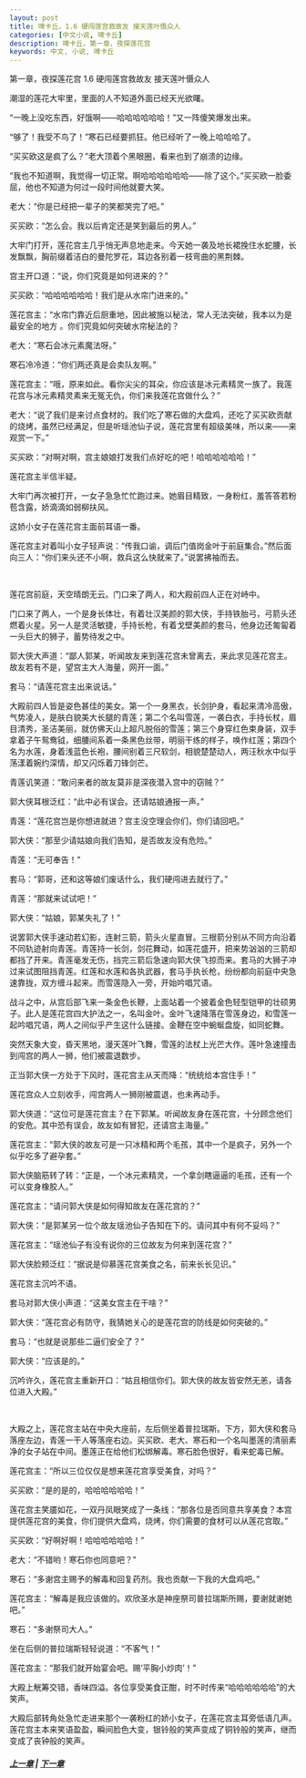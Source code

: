```yaml
---
layout: post
title: 啤卡丘，1.6 硬闯莲宫救故友 接天莲叶慑众人
categories: [中文小说, 啤卡丘]
description: 啤卡丘，第一章，夜探莲花宫
keywords: 中文, 小说, 啤卡丘
---
```


第一章，夜探莲花宫 1.6 硬闯莲宫救故友 接天莲叶慑众人

潮湿的莲花大牢里，里面的人不知道外面已经天光欲曙。

“一晚上没吃东西，好饿啊——哈哈哈哈哈哈！”又一阵傻笑爆发出来。

“够了！我受不鸟了！”寒石已经要抓狂。他已经听了一晚上哈哈哈了。

“买买欧这是疯了么？”老大顶着个黑眼圈，看来也到了崩溃的边缘。

“我也不知道啊，我觉得一切正常。啊哈哈哈哈哈哈——除了这个。”买买欧一脸委屈，他也不知道为何过一段时间他就要大笑。

老大：“你是已经把一辈子的笑都笑完了吧。”

买买欧：“怎么会。我以后肯定还是笑到最后的男人。”

大牢门打开，莲花宫主几乎悄无声息地走来。今天她一袭及地长裙挽住水蛇腰，长发飘飘，胸前缀着洁白的曼陀罗花，耳边各别着一枝弯曲的黑荆棘。

宫主开口道：“说，你们究竟是如何进来的？”

买买欧：“哈哈哈哈哈哈！我们是从水帘门进来的。”

莲花宫主：“水帘门靠近后厨重地，因此被施以秘法，常人无法突破，我本以为是最安全的地方 。你们究竟如何突破水帘秘法的？

老大：“寒石会冰元素魔法呀。”

寒石冷冷道：“你们两还真是会卖队友啊。”

莲花宫主：“哦，原来如此。看你尖尖的耳朵，你应该是冰元素精灵一族了。我莲花宫与冰元素精灵素来无冤无仇，你们来我莲花宫做什么？”

老大：“说了我们是来讨点食材的。我们吃了寒石做的大盘鸡，还吃了买买欧贡献的烧烤，虽然已经满足，但是听瑶池仙子说，莲花宫里有超级美味，所以来——来观赏一下。”

买买欧：“对啊对啊，宫主娘娘打发我们点好吃的吧！哈哈哈哈哈哈！”

莲花宫主半信半疑。

大牢门再次被打开，一女子急急忙忙跑过来。她眉目精致，一身粉红，羞答答若粉苞含露，娇滴滴如弱柳扶风。

这娇小女子在莲花宫主面前耳语一番。

莲花宫主对着叫小女子轻声说：“传我口谕，调后门值岗金叶于前庭集合。”然后面向三人：“你们来头还不小啊，救兵这么快就来了。”说罢拂袖而去。

<br>

莲花宫前庭，天空晴朗无云。门口来了两人，和大殿前四人正在对峙中。

门口来了两人，一个是身长体壮，有着壮汉美颜的郭大侠，手持铁胎弓，弓箭头还燃着火星。另一人是灵活敏捷，手持长枪，有着戈壁美颜的套马，他身边还匍匐着一头巨大的狮子，蓄势待发之中。

郭大侠大声道：“鄙人郭某，听闻故友来到莲花宫未曾离去，来此求见莲花宫主。故友若有不是，望宫主大人海量，网开一面。”

套马：“请莲花宫主出来说话。”

大殿前四人皆是姿色甚佳的美女。第一个一身黑衣，长剑护身，看起来清冷高傲，气势凌人，是肤白貌美大长腿的青莲；第二个名叫雪莲，一袭白衣，手持长杖，眉目清秀，圣洁美丽，就仿佛天山上超凡脱俗的雪莲；第三个身穿红色束身装，双手拿着子午鸳鸯钺，细腰间系着一条黑色丝带，明丽干练的样子，唤作红莲；第四个名为水莲，身着浅蓝色长袍，腰间别着三尺软剑，相貌楚楚动人，两汪秋水中似乎荡漾着婉约深情，却又闪烁着刀锋剑芒。

青莲讥笑道：“敢问来者的故友莫非是深夜潜入宫中的窃贼？”

郭大侠耳根泛红：“此中必有误会。还请姑娘通报一声。”

青莲：“莲花宫岂是你想进就进？宫主没空理会你们，你们请回吧。”

郭大侠：“那至少请姑娘向我们告知，是否故友没有危险。”

青莲：“无可奉告！”

套马：“郭哥，还和这等娘们废话什么，我们硬闯进去就行了。”

青莲：“那就来试试吧！”

郭大侠：“姑娘，郭某失礼了！”

说罢郭大侠手速动若幻影，连射三箭，箭头火星直冒。三根箭分别从不同方向沿着不同轨迹射向青莲。青莲持一长剑，剑花舞动，如莲花盛开，把来势汹汹的三箭却都挡了开来。青莲毫发无伤，挡完三箭后急速向郭大侠飞掠而来。套马的大狮子冲过来试图阻挡青莲。红莲和水莲和各执武器，套马手执长枪，纷纷都向前庭中央急速靠拢，双方缠斗起来。而雪莲隐入一旁，开始吟唱咒语。

战斗之中，从宫后部飞来一条金色长鞭，上面站着一个披着金色轻型铠甲的壮硕男子。此人是莲花宫四大护法之一，名叫金叶。金叶飞速降落在雪莲身边，和雪莲一起吟唱咒语，两人之间似乎产生这什么链接。金鞭在空中蜿蜒盘旋，如同蛇舞。

突然天象大变，昏天黑地，漫天莲叶飞舞，雪莲的法杖上光芒大作。莲叶急速撞击到闯宫的两人一狮，他们被震退数步。

正当郭大侠一方处于下风时，莲花宫主从天而降：“统统给本宫住手！”

莲花宫众人立刻收手，闯宫两人一狮刚被震退，也未再动手。

郭大侠道：“这位可是莲花宫主？在下郭某。听闻故友身在莲花宫，十分顾念他们的安危。其中恐有误会，故友如有冒犯，还请宫主海量。”

莲花宫主：“郭大侠的故友可是一只冰精和两个毛孩，其中一个是疯子，另外一个似乎吃多了避孕套。”

郭大侠脑筋转了转：“正是，一个冰元素精灵，一个拿剑瞎逼逼的毛孩，还有一个可以变身橡胶人。”

莲花宫主：“请问郭大侠是如何得知故友在莲花宫的？”

郭大侠：“是郭某另一位个故友瑶池仙子告知在下的。请问其中有何不妥吗？”

莲花宫主：“瑶池仙子有没有说你的三位故友为何来到莲花宫？”

郭大侠脸颊泛红：“据说是仰慕莲花宫美食之名，前来长长见识。”

莲花宫主沉吟不语。

套马对郭大侠小声道：“这美女宫主在干啥？”

郭大侠：“莲花宫必有防守，我猜她关心的是莲花宫的防线是如何突破的。”

套马：“也就是说那些二逼们安全了？”

郭大侠：“应该是的。”

沉吟许久，莲花宫主重新开口：“姑且相信你们。郭大侠的故友皆安然无恙，请各位进入大殿。”

<br>

大殿之上，莲花宫主站在中央大座前，左后侧坐着普拉瑞斯。下方，郭大侠和套马落座左边，青莲一干人等落座右边。买买欧、老大、寒石和一个名叫墨莲的清丽素净的女子站在中间。墨莲正在给他们松绑解毒。寒石脸色很好，看来蛇毒已解。

莲花宫主：“所以三位仅仅是想来莲花宫享受美食，对吗？”

买买欧：“是的是的，哈哈哈哈哈哈！”

莲花宫主笑靥如花，一双丹凤眼笑成了一条线：“那各位是否同意共享美食？本宫提供莲花宫的美食，你们提供大盘鸡，烧烤，你们需要的食材可以从莲花宫取。”

买买欧：“好啊好啊！哈哈哈哈哈哈！”

老大：“不错哟！寒石你也同意吧？”

寒石：“多谢宫主赐予的解毒和回复药剂。我也贡献一下我的大盘鸡吧。”

莲花宫主：“解毒是我应该做的。欢欣圣水是神座祭司普拉瑞斯所赐，要谢就谢她吧。”

寒石：“多谢祭司大人。”

坐在后侧的普拉瑞斯轻轻说道：“不客气！”

莲花宫主：“那我们就开始宴会吧。赐‘平胸小炒肉’！”

大殿上觥筹交错，香味四溢。各位享受美食正酣，时不时传来“哈哈哈哈哈哈”的大笑声。

大殿后部转角处急忙走进来那个一袭粉红的娇小女子，在莲花宫主耳旁低语几声。莲花宫主本来笑语盈盈，瞬间脸色大变，银铃般的笑声变成了铜铃般的笑声，继而变成了丧钟般的笑声。

##### [上一章](/2017/09/01/Pikaqiu-1-5/) | [下一章](/2020/03/22/Pikaqiu-1-7/)
